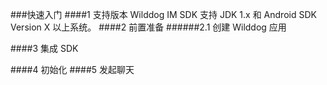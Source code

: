 ###快速入门
####1 支持版本
Wilddog IM SDK 支持 JDK 1.x 和 Android SDK Version X 以上系统。
####2 前置准备
######2.1 创建 Wilddog 应用

####3 集成 SDK

####4 初始化
####5 发起聊天